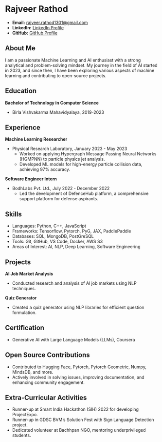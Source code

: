 # Rajveer Rathod
- **Email:** rajveer.rathod1301@gmail.com
- **LinkedIn:** [LinkedIn Profile](https://www.linkedin.com/in/rajveer-rathod)
- **GitHub:** [GitHub Profile](https://github.com/rajveer43)



## About Me
I am a passionate Machine Learning and AI enthusiast with a strong analytical and problem-solving mindset. My journey in the field of AI started in 2023, and since then, I have been exploring various aspects of machine learning and contributing to open-source projects.

## Education
**Bachelor of Technology in Computer Science**
- Birla Vishvakarma Mahavidyalaya, 2019-2023

## Experience
    
**Machine Learning Researcher**
- Physical Research Laboratory, January 2023 - May 2023
    - Worked on applying Hypergraph Message Passing Neural Networks (HGMPNN) to particle physics jet analysis.
    - Developed ML models for high-energy particle collision data, achieving 97% accuracy.

**Software Engineer Intern**
- BodhLabs Pvt. Ltd., July 2022 - December 2022
    - Led the development of DefenceHub platform, a comprehensive support platform for defense aspirants.

## Skills
- Languages: Python, C++, JavaScript
- Frameworks: Tensorflow, Pytorch, PyG, JAX, PaddlePaddle
- Databases: SQL, MongoDB, PostGreSQL
- Tools: Git, GitHub, VS Code, Docker, AWS S3
- Areas of Interest: AI, NLP, Deep Learning, Software Engineering


## Projects
**AI Job Market Analysis**
- Conducted research and analysis of AI job markets using NLP techniques.

**Quiz Generator**
- Created a quiz generator using NLP libraries for efficient question formulation.

## Certification
- Generative AI with Large Language Models (LLMs), Coursera

## Open Source Contributions
- Contributed to Hugging Face, Pytorch, Pytorch Geometric, Numpy, MindsDB, and more.
- Actively involved in solving issues, improving documentation, and enhancing community engagement.

## Extra-Curricular Activities
- Runner-up at Smart India Hackathon (SIH) 2022 for developing ProjectExpo.
- Runner-up in GDSC BVM’s Solution Fest with Sign Language Detection project.
- Dedicated volunteer at Bachhpan NGO, mentoring underprivileged students.

